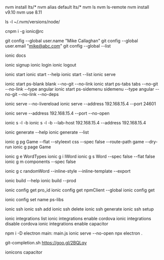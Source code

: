 nvm install lts/*
nvm alias default lts/*
nvm ls
nvm ls-remote
nvm install v9.10
nvm use 8.11

ls -l ~/.nvm/versions/node/

cnpm i -g ionic@rc

git config --global user.name "Mike Callaghan"
git config --global user.email "mike@abc.com"
git config --global --list

ionic docs

ionic signup
ionic login
ionic logout

ionic start
ionic start --help
ionic start --list
ionic serve

ionic start ps-blank blank --no-git --no-link
ionic start ps-tabs tabs --no-git --no-link --type angular
ionic start ps-sidemenu sidemenu --type angular --no-git --no-link --no-deps

ionic serve --no-livereload
ionic serve --address 192.168.15.4 --port 24601

ionic serve --address 192.168.15.4 --port --no-open

ionic s -l -b
ionic s -l -b --lab-host 192.168.15.4 --address 192.168.15.4


ionic generate --help
ionic generate --list


ionic g pg Game --flat --styleext css --spec false --route-path game --dry-run
ionic g page Game

ionic g e WordTypes
ionic g i IWord
ionic g s Word --spec false --flat false
ionic g m components --spec false

ionic g c randomWord --inline-style --inline-template --export

ionic build --help
ionic build --prod

ionic config get pro_id
ionic config get npmClient --global
ionic config get

ionic config set name ps-libs

ionic ssh
ionic ssh add
ionic ssh delete
ionic ssh generate
ionic ssh setup

ionic integrations list
ionic integrations enable cordova
ionic integrations disable cordova
ionic integrations enable capacitor

npm i -D electron
main: main.js
ionic serve --no-open
npx electron .


git-completion.sh
https://goo.gl/2BQLqy

ionicons capacitor